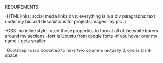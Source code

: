 REQUIREMENTS:

-HTML
links: social media links
divs: everything is in a div
paragraphs: text under my bio and descriptions for projects
images: my pic :)

-CSS
-no inline style
-used those properties to format all of the white borers around my sections
-font is Ubuntu from google fonts
-if you hover over my name it gets smaller.

-Bootstrap
-used bootstrap to have two columns (actually 3, one is blank space)
